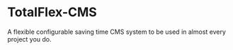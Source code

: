 # TotalFlex-CMS
A flexible configurable saving time CMS system to be used in almost every project you do.
